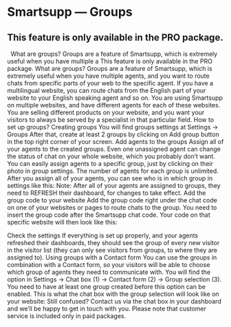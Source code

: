 # Smartsupp — Groups
## This feature is only available in the PRO package.
  What are groups? Groups are a feature of Smartsupp, which is extremely useful when you have multiple a
This feature is only available in the PRO package.
What are groups?
Groups are a feature of Smartsupp, which is extremely useful when you have multiple agents, and you want to route chats from specific parts of your web to the specific agent.
If you have a multilingual website, you can route chats from the English part of your website to your English speaking agent and so on.
You are using Smartsupp on multiple websites, and have different agents for each of these websites.
You are selling different products on your website, and you want your visitors to always be served by a specialist in that particular field.
How to set up groups?
Creating groups
You will find groups settings at Settings → Groups 
After that, create at least 2 groups by clicking on Add group button in the top right corner of your screen.
Add agents to the groups
Assign all of your agents to the created groups. Even one unassigned agent can change the status of chat on your whole website, which you probably don’t want. You can easily assign agents to a specific group, just by clicking on their photo in group settings. The number of agents for each group is unlimited.
After you assign all of your agents, you can see who is in which group in settings like this:
Note: After all of your agents are assigned to groups, they need to REFRESH their dashboard, for changes to take effect.
Add the group code to your website
Add the group code right under the chat code on one of your websites or pages to route chats to the group. You need to insert the group code after the Smartsupp chat code.
Your code on that specific website will then look like this:
<script>
var _smartsupp = _smartsupp || {};
_smartsupp.key = 'YOUR_SMARTSUPP_CHAT_CODE';
window.smartsupp||(function(d) {
  var s,c,o=smartsupp=function(){ o._.push(arguments)};o._=[];
  s=d.getElementsByTagName('script')[0];c=d.createElement('script');
  c.type='text/javascript';c.charset='utf-8';c.async=true;
  c.src='https://www.smartsuppchat.com/loader.js?';s.parentNode.insertBefore(c,s);
})(document);
</script>

<script>
smartsupp('group', 'GROUP_ID'); //group Support EN
</script>
Check the settings
If everything is set up properly, and your agents refreshed their dashboards, they should see the group of every new visitor in the visitor list (they can only see visitors from groups, to where they are assigned to).
Using groups with a Contact form
You can use the groups in combination with a Contact form, so your visitors will be able to choose which group of agents they need to communicate with. You will find the option in Settings → Chat box (1) → Contact form (2) → Group selection (3). You need to have at least one group created before this option can be enabled.
This is what the chat box with the group selection will look like on your website:
Still confused? Contact us via the chat box in your dashboard and we’ll be happy to get in touch with you. Please note that customer service is included only in paid packages.

